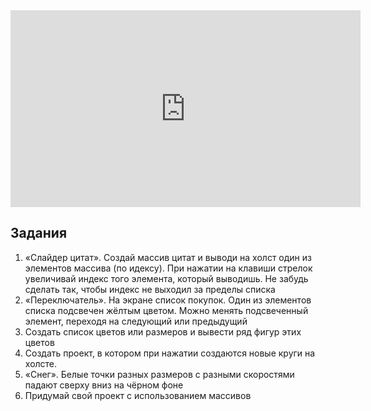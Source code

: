 <iframe width="560" height="315" src="https://www.youtube.com/embed/sRRhfr4IShc" frameborder="0" allow="accelerometer; autoplay; clipboard-write; encrypted-media; gyroscope; picture-in-picture" allowfullscreen></iframe>

## Задания

1. «Слайдер цитат». Создай массив цитат и выводи на холст один из элементов массива (по идексу). При нажатии на клавиши стрелок увеличивай индекс того элемента, который выводишь. Не забудь сделать так, чтобы индекс не выходил за пределы списка
1. «Переключатель». На экране список покупок. Один из элементов списка подсвечен жёлтым цветом. Можно менять подсвеченный элемент, переходя на следующий или предыдущий	
1. Создать список цветов или размеров и вывести ряд фигур этих цветов
1. Создать проект, в котором при нажатии создаются новые круги на холсте.
1. «Снег». Белые точки разных размеров с разными скоростями падают сверху вниз на чёрном фоне
1. Придумай свой проект с использованием массивов


